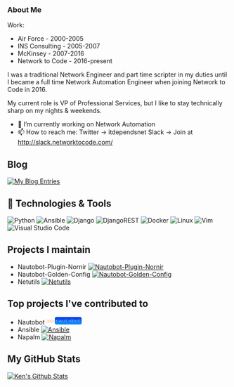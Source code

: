### About Me

Work:
- Air Force - 2000-2005
- INS Consulting - 2005-2007
- McKinsey - 2007-2016
- Network to Code - 2016-present

I was a traditional Network Engineer and part time scripter in my duties until I became a full time Network Automation Engineer when joining Network to Code in 2016. 

My current role is VP of Professional Services, but I like to stay technically sharp on my nights & weekends.

- 🔭 I’m currently working on Network Automation 
- 📫 How to reach me: Twitter -> itdependsnet Slack -> Join at http://slack.networktocode.com/

## Blog

<a href="https://blog.networktocode.com/authors/ken-celenza"><img width="80" src="https://img.shields.io/badge/network%20to%20code-blog-black" alt="My Blog Entries"></a>


## 🔧 Technologies & Tools
![Python](https://img.shields.io/badge/python-3670A0?style=for-the-badge&logo=python&logoColor=ffdd54)
![Ansible](https://img.shields.io/badge/ansible-%231A1918.svg?style=for-the-badge&logo=ansible&logoColor=white)
![Django](https://img.shields.io/badge/django-%23092E20.svg?style=for-the-badge&logo=django&logoColor=white)
![DjangoREST](https://img.shields.io/badge/DJANGO-REST-ff1709?style=for-the-badge&logo=django&logoColor=white&color=ff1709&labelColor=gray)
![Docker](https://img.shields.io/badge/docker-%230db7ed.svg?style=for-the-badge&logo=docker&logoColor=white)
![Linux](https://img.shields.io/badge/Linux-FCC624?style=for-the-badge&logo=linux&logoColor=black)
![Vim](https://img.shields.io/badge/VIM-%2311AB00.svg?style=for-the-badge&logo=vim&logoColor=white)
![Visual Studio Code](https://img.shields.io/badge/Visual%20Studio%20Code-0078d7.svg?style=for-the-badge&logo=visual-studio-code&logoColor=white)


## Projects I maintain

- Nautobot-Plugin-Nornir <a href="https://raw.githubusercontent.com/nautobot/nautobot-plugin-nornir"><img width="20" src="https://raw.githubusercontent.com/nautobot/nautobot-plugin-nornir/develop/docs/images/icon-NautobotPluginNornir.png" alt="Nautobot-Plugin-Nornir"></a>
- Nautobot-Golden-Config <a href="https://github.com/nautobot/nautobot-plugin-golden-config"><img width="20" src="https://raw.githubusercontent.com/nautobot/nautobot-plugin-golden-config/develop/docs/images/icon-NautobotGoldenConfig.png" alt="Nautobot-Golden-Config"></a>
- Netutils <a href="https://github.com/networktocode/netutils"><img width="80" src="https://img.shields.io/badge/network%20to%20code-netutils-black" alt="Netutils"></a>



## Top projects I've contributed to

- Nautobot <a href="https://github.com/nautobot/nautobot"><img width="80" src="https://raw.githubusercontent.com/nautobot/nautobot/develop/nautobot/docs/nautobot_logo.svg" alt="Nautobot"></a>
- Ansible <a href="https://github.com/nautobot/nautobot-plugin-golden-config"><img width="60" src="https://img.shields.io/badge/ansible-%231A1918.svg?style=for-the-badge&logo=ansible&logoColor=white" alt="Ansible"></a>
- Napalm <a href="https://github.com/napalm-automation/napalm"><img width="15" src="https://raw.githubusercontent.com/napalm-automation/napalm/develop/static/logo.png" alt="Napalm"></a>

## My GitHub Stats

[![Ken's Github Stats](https://github-readme-stats.vercel.app/api?username=itdependsnetworks&count_private=true&show_icons=true&include_all_commits=true&theme=vision-friendly-dark)](https://github.com/anuraghazra/github-readme-stats)
